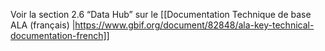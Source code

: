 Voir la section 2.6 “Data Hub” sur le [[Documentation Technique de base ALA (français) |https://www.gbif.org/document/82848/ala-key-technical-documentation-french]]